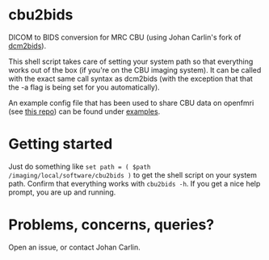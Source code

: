 # cbu2bids
DICOM to BIDS conversion for MRC CBU (using Johan Carlin's fork of
[dcm2bids](https://github.com/jooh/Dcm2Bids)).

This shell script takes care of setting your system path so that everything
works out of the box (if you're on the CBU imaging system). It can be called
with the exact same call syntax as dcm2bids (with the exception that that the -a
flag is being set for you automatically).

An example config file that has been used to share CBU data on openfmri (see
[this repo](https://github.com/jooh/facedistid_analysis)) can be found under
[examples](examples).

# Getting started

Just do something like `set path = ( $path /imaging/local/software/cbu2bids )`
to get the shell script on your system path. Confirm that everything works with
`cbu2bids -h`. If you get a nice help prompt, you are up and running.

# Problems, concerns, queries?
Open an issue, or contact Johan Carlin.
